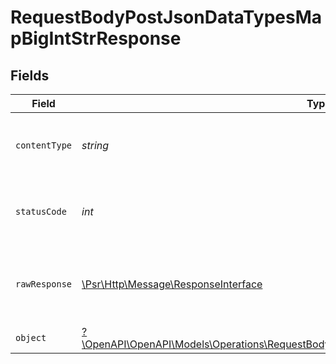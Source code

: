 # RequestBodyPostJsonDataTypesMapBigIntStrResponse


## Fields

| Field                                                                                                                                                                       | Type                                                                                                                                                                        | Required                                                                                                                                                                    | Description                                                                                                                                                                 |
| --------------------------------------------------------------------------------------------------------------------------------------------------------------------------- | --------------------------------------------------------------------------------------------------------------------------------------------------------------------------- | --------------------------------------------------------------------------------------------------------------------------------------------------------------------------- | --------------------------------------------------------------------------------------------------------------------------------------------------------------------------- |
| `contentType`                                                                                                                                                               | *string*                                                                                                                                                                    | :heavy_check_mark:                                                                                                                                                          | HTTP response content type for this operation                                                                                                                               |
| `statusCode`                                                                                                                                                                | *int*                                                                                                                                                                       | :heavy_check_mark:                                                                                                                                                          | HTTP response status code for this operation                                                                                                                                |
| `rawResponse`                                                                                                                                                               | [\Psr\Http\Message\ResponseInterface](https://www.php-fig.org/psr/psr-7/#33-psrhttpmessageresponseinterface)                                                                | :heavy_minus_sign:                                                                                                                                                          | Raw HTTP response; suitable for custom response parsing                                                                                                                     |
| `object`                                                                                                                                                                    | [?\OpenAPI\OpenAPI\Models\Operations\RequestBodyPostJsonDataTypesMapBigIntStrResponseBody](../../models/operations/RequestBodyPostJsonDataTypesMapBigIntStrResponseBody.md) | :heavy_minus_sign:                                                                                                                                                          | OK                                                                                                                                                                          |